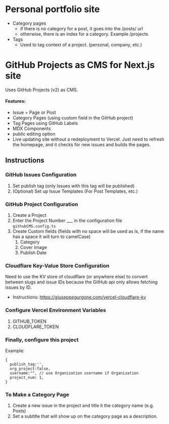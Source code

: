 # Personal portfolio site

- Category pages
  - if there is no category for a post, it goes into the /posts/ url
  - otherwise, there is an index for a category. Example /projects
- Tags
  - Used to tag context of a project. (personal, company, etc.)

# GitHub Projects as CMS for Next.js site

Uses GitHub Projects (v2) as CMS. 

#### Features:
- Issue = Page or Post
- Category Pages (using custom field in the GitHub project)
- Tag Pages using GitHub Labels
- MDX Components
- public editing option
- Live updating site without a redeployment to Vercel. Just need to refresh the homepage, and it checks for new issues and builds the pages.

## Instructions

### GitHub Issues Configuration

1. Set publish tag (only Issues with this tag will be published)
2. (Optional) Set up Issue Templates (For Post Templates, etc.)

### GitHub Project Configuration

1. Create a Project
2. Enter the Project Number \_\_\_ in the configuration file `githubCMS.config.ts`
3. Create Custom fields (fields with no space will be used as is, if the name has a space it will turn to camelCase)
   1. Category
   2. Cover Image
   3. Publish Date

### Cloudflare Key-Value Store Configuration

Need to use the KV store of cloudflare (or anywhere else) to convert between slugs and issue IDs because the GitHub api only allows fetching issues by ID.

- Instructions: https://giuseppegurgone.com/vercel-cloudflare-kv

### Configure Vercel Environment Variables

1. GITHUB_TOKEN
2. CLOUDFLARE_TOKEN

### Finally, configure this project

Example:

```
{
  publish_tag:'',
  org_project:false,
  username:"", // use Organization username if Organization
  project_num: 1,
}
```
### To Make a Category Page
1. Create a new issue in the project and title it the category name (e.g. Posts)
2. Set a subtitle that will show up on the category page as a description.